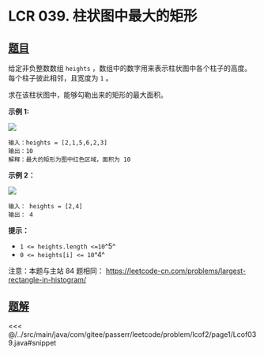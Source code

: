 # LCR 039. 柱状图中最大的矩形

## [题目](https://leetcode.cn/problems/0ynMMM/)
给定非负整数数组 `heights` ，数组中的数字用来表示柱状图中各个柱子的高度。每个柱子彼此相邻，且宽度为 `1` 。

求在该柱状图中，能够勾勒出来的矩形的最大面积。

**示例 1:**

![](https://assets.leetcode.com/uploads/2021/01/04/histogram.jpg)

```
输入：heights = [2,1,5,6,2,3]
输出：10
解释：最大的矩形为图中红色区域，面积为 10
```

**示例 2：**

![](https://assets.leetcode.com/uploads/2021/01/04/histogram-1.jpg)

```
输入： heights = [2,4]
输出： 4
```

**提示：**

* `1 <= heights.length <=10`^5^
* `0 <= heights[i] <= 10`^4^

注意：本题与主站 84 题相同： <https://leetcode-cn.com/problems/largest-rectangle-in-histogram/>


## [题解](https://github.com/PasseRR/JavaLeetCode/blob/master/src/main/java/com/gitee/passerr/leetcode/problem/lcof2/page1/Lcof039.java)

<<< @/../src/main/java/com/gitee/passerr/leetcode/problem/lcof2/page1/Lcof039.java#snippet
